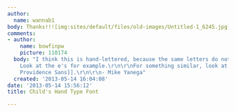```yaml
---
author:
  name: wannab1
body: Thanks!!![img:sites/default/files/old-images/Untitled-1_6245.jpg]
comments:
- author:
    name: bowfinpw
    picture: 110174
  body: "I think this is hand-lettered, because the same letters do not look identical.
    Look at the e's for example.\r\n\r\nFor something similar, look at [[http://www.myfonts.com/fonts/fontfont/ff-providence-sans/?refby=bowfin|FF
    Providence Sans]].\r\n\r\n- Mike Yanega"
  created: '2013-05-14 16:04:08'
date: '2013-05-14 15:56:12'
title: Child's Hand Type Font

---
```

